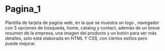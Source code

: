 # Pagina_1
Plantilla de tarjeta de pagina web, en la que se muestra un logo , navegador con 3 opciones de búsqueda, home, catalog y contact, además de un breve resumen de la empresa, una imagen del producto y un botón para ver más detalles, solo está elaborada en HTML Y CSS, con ciertos estilos pero puede mejorar.

